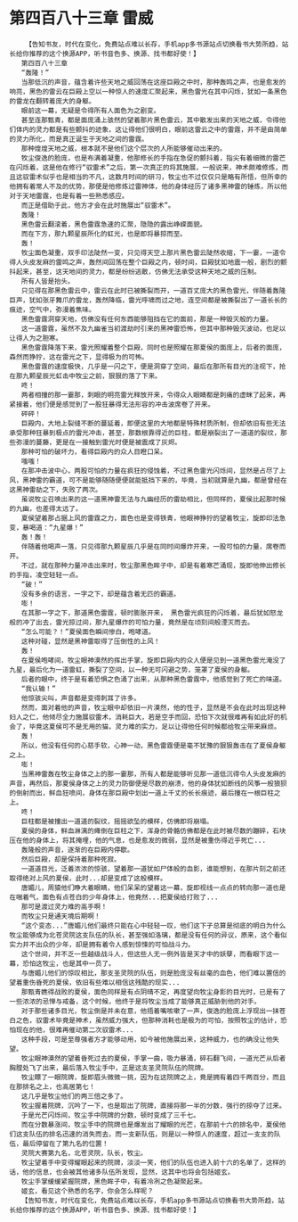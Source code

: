 # 第四百八十三章 雷威
        【告知书友，时代在变化，免费站点难以长存，手机app多书源站点切换看书大势所趋，站长给你推荐的这个换源APP，听书音色多、换源、找书都好使！】
       第四百八十三章
       “轰隆！”
       当那低沉的声音，蕴含着许些天地之威回荡在这座巨殿之中时，那种轰鸣之声，也是愈发的响亮，黑色的雷云在巨殿上空以一种惊人的速度汇聚起来，黑色雷光在其中闪烁，犹如一条黑色的雷龙在翻转着庞大的身躯。
       眼前这一幕，无疑是令得所有人面色为之剧变。
       甚至连那甄青，都是面庞涌上骇然的望着那片黑色雷云，其中散发出来的天地之威，令得他们体内的灵力都是有些颤抖的迹象，这让得他们很明白，眼前这雷云之中的雷霆，并不是由简单的灵力所化，而是真正诞生于天地之间的雷霆。
       那种煌煌天地之威，根本就不是他们这个层次的人所能够催动出来的。
       牧尘俊逸的脸庞，也是布满着凝重，他那修长的手指在急促的颤抖着，指尖有着细微的雷芒在闪烁着，这是他在修行“驭雷术”之后，第一次真正的将其施展，一般说来，神术颇难修炼，而且这驭雷术似乎也是相当的不凡，这数月时间的研习，牧尘也不过仅仅只是略有所悟，但所幸的他拥有着常人不及的优势，那便是他修炼过雷神体，他的身体经历了诸多黑神雷的锤炼，所以他对于天地雷霆，也是有着一些熟悉感应。
       而正是借助于此，他方才会在此时施展出“驭雷术”。
       轰隆！
       黑色雷云翻滚着，黑色雷霆急速的汇聚，隐隐的露出峥嵘面貌。
       而在下方，那九颗星辰所化的虹光，也是即将暴掠而至。
       轰！
       牧尘面色凝重，双手印法陡然一变，只见得天空上那片黑色雷云陡然收缩，下一霎，一道令得人头皮发麻的雷鸣之声，轰然间回荡在整个巨殿之内，顿时间，巨殿犹如地震一般，剧烈的颤抖起来，甚至，这天地间的灵力，都是纷纷逃散，仿佛无法承受这种天地之威的压制。
       所有人皆是抬头。
       只见得在那黑色雷云中，雷云在此时已被撕裂而开，一道百丈庞大的黑色雷光，伴随着轰隆巨声，犹如张牙舞爪的雷龙，轰然降临，雷光呼啸而过之地，连空间都是被撕裂出了一道长长的痕迹，空气中，弥漫着焦味。
       黑色雷霆洞穿天地，仿佛没有任何东西能够阻挡在它的面前，那是一种毁灭般的力量。
       这一道雷霆，虽然不及九幽雀当初渡劫时引来的黑神雷恐怖，但其中那种毁灭波动，也足以让得人为之胆寒。
       黑色雷霆降落下来，雷光照耀着整个巨殿，同时也是照耀在那夏侯的面庞上，后者的面庞，森然而狰狞，这在雷光之下，显得极为的可怖。
       黑色雷霆的速度极快，几乎是一闪之下，便是洞穿了空间，最后在那所有目光的注视下，抢在那九颗星辰光虹击中牧尘之前，狠狠的落了下来。
       咚！
       两者相撞的那一霎那，刺眼的明亮雷光释放开来，令得众人眼睛都是刺痛的虚眯了起来，再紧接着，他们便是感觉到了一股狂暴得无法形容的冲击波席卷了开来。
       砰砰！
       巨殿内，大地上裂缝不断的蔓延着，即便这里的大地都是特殊材质所制，但却依旧有些无法承受那种狂暴到极点的雷光冲击，甚至，那数根靠得近的巨柱，都是崩裂出了一道道的裂纹，那些弥漫的蔓藤，更是在一接触到雷光时便是被震成了灰烬。
       那种可怕的破坏力，看得巨殿内的众人目瞪口呆。
       嗤嗤！
       在那冲击波中心，两股可怕的力量在疯狂的侵蚀着，不过黑色雷光闪烁间，显然是占尽了上风，黑神雷的霸道，可不是能够随随便便就能抵挡下来的，毕竟，当初就算是九幽，都是曾经在这黑神雷劫之下，失败了两次。
       虽说牧尘召唤出来的这一道黑神雷无法与九幽经历的雷劫相比，但同样的，夏侯比起那时候的九幽，也差得太远了。
       夏侯望着那占据上风的雷霆之力，面色也是变得铁青，他眼神狰狞的望着牧尘，旋即印法急变，暴喝道：“九星爆！”
       轰！轰！
       伴随着他喝声一落，只见得那九颗星辰几乎是在同时间爆炸开来，一股可怕的力量，席卷而开。
       不过，就在那种力量冲击出来时，牧尘那黑色眸子中，却是有着寒芒涌现，旋即他伸出修长的手指，凌空轻轻一点。
       “破！”
       没有多余的语言，一字之下，却是蕴含着无匹的霸道。
       嘭！
       在其那一字之下，那道黑色雷霆，顿时膨胀开来， 黑色雷光疯狂的闪烁着，最后犹如怒龙般的冲了出去，雷光掠过间，那九星爆炸的可怕力量，竟然是在顷刻间般湮灭而去。
       “怎么可能？！”夏侯面色瞬间惨白，咆哮道。
       这种对碰，显然是黑神雷取得了压倒性的上风！
       轰！
       在夏侯咆哮间，牧尘眼神漠然的挥出手掌，旋即巨殿内的众人便是见到一道黑色雷光淹没了九星，最后化为一道雷虹，撕裂了空间，以一种无可闪避之势，笼罩了夏侯的身躯。
       后者的眼中，终于是有着恐惧之色涌了出来，从那种黑色雷霆中，他感觉到了死亡的味道。
       “我认输！”
       他惊骇尖叫，声音都是变得刺耳了许多。
       然而，面对着他的声音，牧尘眼中却依旧一片漠然，他的性子，显然是不会在此时出现这种妇人之仁，他倾尽全力施展驭雷术，消耗巨大，若是空手而回，恐怕下次就很难再有如此好的机会了，毕竟这夏侯可不是无用的猫，灵力难的实力，足以让得他任何时候都给牧尘带来麻烦。
       轰！
       所以，他没有任何的心慈手软，心神一动，黑色雷霆便是毫不犹豫的狠狠轰击在了夏侯身躯之上。
       嘭！
       当黑神雷轰在牧尘身体之上的那一霎那，所有人都是能够听见那一道低沉得令人头皮发麻的声音，再然后，那夏侯身体之上的灵力防御便是尽数的崩溃，他的身体犹如断线的风筝一般狼狈的倒射而出，鲜血狂喷间，身体在那巨殿中划出一道上千丈的长长痕迹，最后撞在一根巨柱之上。
       咚！
       巨柱都是被撞出一道道的裂纹，摇摇欲坠的模样，仿佛即将崩塌。
       夏侯的身体，鲜血淋漓的瘫倒在巨柱之下，浑身的骨骼仿佛都是在此时被尽数的蹦碎，石块压在他的身体上，将其掩埋，他的气息，也是愈发的微弱，显然是被重伤得近乎死亡...
       轰隆般的声音，逐渐的在巨殿内停歇。
       然后巨殿，却是保持着那种死寂。
       一道道目光，泛着浓浓的惊骇，望着那一道犹如尸体般的血影，谁能想到，在那片刻之前还取得绝对上风的夏侯，此时...却是变成了这般模样。
       唐媚儿，周猿他们睁大着眼睛，他们呆呆的望着这一幕，旋即视线一点点的转向那一道也是在喘着气，面色有点苍白的少年身体上，他竟然...把夏侯给打败了...
       那可是渡过灵力难的高手啊！
       而牧尘只是通天境后期啊！
       “这个变态...”唐媚儿他们最终只能在心中轻轻一叹，他们这下子总算是彻底的明白为什么牧尘能够成为北苍灵院这支队伍的队长，甚至强如洛璃，都是没有任何的异议，原来，这个看似实力并不出众的少年，却是拥有着令人感到惊悚的可怕战斗力。
       这个世间，并不乏一些越级战斗人，但这些人无一例外皆是天才中的妖孽，而看眼下这一幕，恐怕这牧尘，也是其中一员了。
       与唐媚儿他们的惊叹相比，那支圣灵院的队伍，则是脸庞没有丝毫的血色，他们难以置信的望着重伤昏死的夏侯，依旧有些难以相信这残酷的现实...
       那甄青瞧得战败的夏侯，面色同样是有点阴晴不定，再度望向牧尘身影的目光时，已是有了一些浓浓的忌惮与戒备，这个时候，他终于是将牧尘当成了能够真正威胁到他的对手。
       对于那些诸多目光，牧尘倒是并未在意，他捂着嘴咳嗽了一声，俊逸的脸庞上浮现出一抹苍白之色，驭雷术毕竟是神术，虽然威力强大，但那种消耗也是极为的可怕，按照牧尘的估计，恐怕现在的他，很难再催动第二次驭雷术...
       这种手段，可是至尊强者方才能够动用，如今被他施展出来，这种威力，也的确没让他失望。
       牧尘眼神漠然的望着昏死过去的夏侯，手掌一曲，吸力暴涌，碎石翻飞间，一道光芒从后者胸膛处飞了出来，最后落入牧尘手中，正是这支圣灵院队伍的院牌。
       牧尘瞟了一眼院牌，旋即眉头微微一挑，因为在这院牌之上，竟是拥有着四千两百分，而且在那排名之上，也高居第七！
       这几乎是牧尘他们的两三倍之多了。
       牧尘握着院牌，沉吟了一下，也是取出了院牌，直接将那一半的分数，强行的掠夺了过来。
       于是光芒闪烁间，牧尘手中院牌的分数，顿时变成了三千七。
       而在分数暴涨间，牧尘手中的院牌也是爆发出了耀眼的光芒，在那前十六的排名中，夏侯他们这支队伍的排名迅速的消失而去，而一支新队伍，则是以一种惊人的速度，超过一支支的队伍，最后停留在了第九名的位置！
       灵院大赛第九名，北苍灵院，队长，牧尘。
       牧尘望着手中变得耀眼起来的院牌，淡淡一笑，他们的队伍也进入前十六的名单了，这样的话，他的信息，也会被其他诸多队伍所发现，显然，这其中也将会包括姬玄。
       牧尘手掌缓缓紧握院牌，黑色眸子中，有着冷冽之色凝聚起来。
       姬玄，看见这个熟悉的名字，你会怎么样呢？
       【告知书友，时代在变化，免费站点难以长存，手机app多书源站点切换看书大势所趋，站长给你推荐的这个换源APP，听书音色多、换源、找书都好使！】